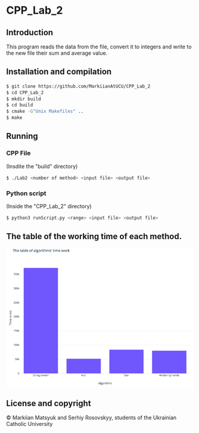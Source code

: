 # CPP_Lab_2

## Introduction
This program reads the data from the file, convert it to integers and 
write to the new file their sum and average value.

## Installation and compilation
  ```bash
  $ git clone https://github.com/MarkiianAtUCU/CPP_Lab_2
  $ cd CPP_Lab_2
  $ mkdir build
  $ cd build
  $ cmake -G"Unix Makefiles" ..
  $ make
  ```
  
## Running

### CPP File
  (Insdite the "build" directory)
  ```bash
  $ ./Lab2 <number of method> <input file> <output file>
  ```
  
### Python script
  (Inside the "CPP_Lab_2" directory)
  ```bash
  $ python3 runScript.py <range> <input file> <output file>
  ```

## The table of the working time of each method.
<img src="Table/Table.png">


## License and copyright
© Markiian Matsyuk and Serhiy Rosovskyy, students of the Ukrainian Catholic University
